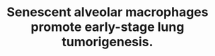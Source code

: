 ---
layout: ../../layouts/Publication.astro
title: Senescent alveolar macrophages promote early-stage lung tumorigenesis.
journal: Cancer cell
authors: Prieto LI, Sturmlechner I, Graves SI, Zhang C, Goplen NP, Yi ES, Sun J, Li H, Baker DJ
year: 2023
page: 1261-1275.e6
volume: 41
issue: 7
pmid: 37267954.0
pmcid: PMC10524974
doi: 10.1016/j.ccell.2023.05.006
landmark: False
carousel: False
featured: False
r03: R03OD034496
keywords: ["aging", "Cyclin-Dependent Kinase Inhibitor p16", "Macrophages, Alveolar", "Tumor Microenvironment", "Cell Transformation, Neoplastic", "cellular senescence", "Cellular Senescence", "Lung", "Mice", "Lung Neoplasms", "cytotoxic T\u00a0cells", "alveolar macrophages", "senolytic", "Animals", "Humans"]
---